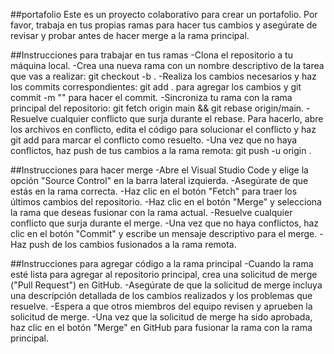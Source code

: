 ##portafolio
Este es un proyecto colaborativo para crear un portafolio. Por favor, trabaja en tus propias ramas para hacer tus cambios y asegúrate de revisar y probar antes de hacer merge a la rama principal.

##Instrucciones para trabajar en tus ramas
-Clona el repositorio a tu máquina local.
-Crea una nueva rama con un nombre descriptivo de la tarea que vas a realizar: git checkout -b <nombre-de-tu-rama>.
-Realiza los cambios necesarios y haz los commits correspondientes: git add . para agregar los cambios y git commit -m "<mensaje-del-commit>" para hacer el commit.
-Sincroniza tu rama con la rama principal del repositorio: git fetch origin main && git rebase origin/main.
-Resuelve cualquier conflicto que surja durante el rebase. Para hacerlo, abre los archivos en conflicto, edita el código para solucionar el conflicto y haz git add <archivo> para marcar el conflicto como resuelto.
-Una vez que no haya conflictos, haz push de tus cambios a la rama remota: git push -u origin <nombre-de-tu-rama>.

 ##Instrucciones para hacer merge
-Abre el Visual Studio Code y elige la opción "Source Control" en la barra lateral izquierda.
-Asegúrate de que estás en la rama correcta.
-Haz clic en el botón "Fetch" para traer los últimos cambios del repositorio.
-Haz clic en el botón "Merge" y selecciona la rama que deseas fusionar con la rama actual.
-Resuelve cualquier conflicto que surja durante el merge.
-Una vez que no haya conflictos, haz clic en el botón "Commit" y escribe un mensaje descriptivo para el merge.
-Haz push de los cambios fusionados a la rama remota.

 ##Instrucciones para agregar código a la rama principal
-Cuando la rama esté lista para agregar al repositorio principal, crea una solicitud de merge ("Pull Request") en GitHub.
-Asegúrate de que la solicitud de merge incluya una descripción detallada de los cambios realizados y los problemas que resuelve.
-Espera a que otros miembros del equipo revisen y aprueben la solicitud de merge.
-Una vez que la solicitud de merge ha sido aprobada, haz clic en el botón "Merge" en GitHub para fusionar la rama con la rama principal.
